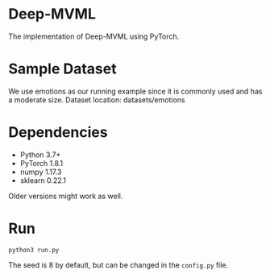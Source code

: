 # Deep-MVML
The implementation of Deep-MVML using PyTorch.

# Sample Dataset
We use emotions as our running example since it is commonly used and has a moderate size. Dataset location: datasets/emotions

# Dependencies
- Python 3.7+
- PyTorch 1.8.1
- numpy 1.17.3
- sklearn 0.22.1

Older versions might work as well.

# Run
``python3 run.py``

The seed is 8 by default, but can be changed in the `config.py` file.
